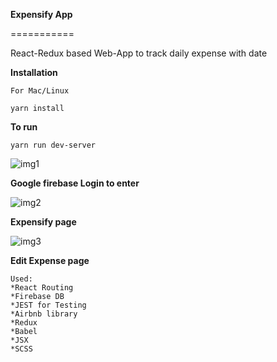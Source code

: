 **Expensify App**

===========

React-Redux based Web-App to track daily expense with date


**Installation**
```
For Mac/Linux

yarn install
```

**To run**
```
yarn run dev-server

```

![img1](https://user-images.githubusercontent.com/11007682/40580894-2d4b0e8a-6167-11e8-8b75-70bc4d7f8d4e.png)

**Google firebase Login to enter**

![img2](https://user-images.githubusercontent.com/11007682/40580902-710c8b4e-6167-11e8-9d81-4c89c7b37f64.png)

**Expensify page**

![img3](https://user-images.githubusercontent.com/11007682/40580899-63a2ec78-6167-11e8-978c-6c4db18df690.png)

**Edit Expense page**

```
Used:
*React Routing
*Firebase DB
*JEST for Testing
*Airbnb library
*Redux
*Babel
*JSX
*SCSS
```


